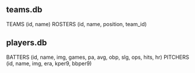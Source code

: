 ## teams.db 
TEAMS (id, name)
ROSTERS (id, name, position, team_id)

## players.db
BATTERS (id, name, img, games, pa, avg, obp, slg, ops, hits, hr)
PITCHERS (id, name, img, era, kper9, bbper9)